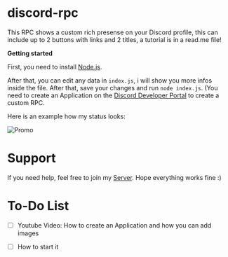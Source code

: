 # discord-rpc
This RPC shows a custom rich presense on your Discord profile, this can include up to 2 buttons with links and 2 titles, a tutorial is in a read.me file!


**Getting started**

First, you need to install [Node.js](https://nodejs.org/en/).

After that, you can edit any data in `index.js`, i will show you more infos inside the file. After that, save your changes and run `node index.js`.
(You need to create an Application on the [Discord Developer Portal](https://discord.com/developers/applications) to create a custom RPC. 

Here is an example how my status looks:




![Promo](https://cdn.discordapp.com/attachments/921882936121393194/925178180896182302/unknown.png "Status")


# Support
If you need help, feel free to join my [Server](https://discord.gg/saGwZtAGxJ). Hope everything works fine :)


# To-Do List

- [ ] Youtube Video: How to create an Application and how you can add images 
- [ ] How to start it

